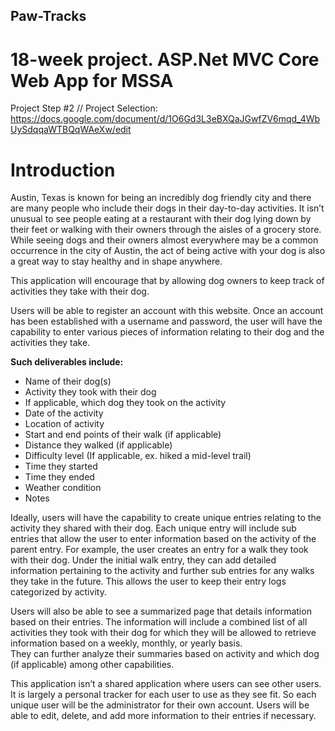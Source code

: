## Paw-Tracks
# 18-week project. ASP.Net MVC Core Web App for MSSA


Project Step #2 // Project Selection: https://docs.google.com/document/d/1O6Gd3L3eBXQaJGwfZV6mqd_4WbUySdqqaWTBQqWAeXw/edit


# Introduction
Austin, Texas is known for being an incredibly dog friendly city and there are many people who include their dogs in their day-to-day activities. 
It isn’t unusual to see people eating at a restaurant with their dog lying down by their feet or walking with their owners through the aisles of a grocery store. 
While seeing dogs and their owners almost everywhere may be a common occurrence in the city of Austin, the act of being active with your dog is also a great way to stay healthy and in shape anywhere. 

This application will encourage that by allowing dog owners to keep track of activities they take with their dog. 

Users will be able to register an account with this website. 
Once an account has been established with a username and password, the user will have the capability to enter various pieces of information relating to their dog and the activities they take. 

**Such deliverables include:**

- Name of their dog(s)
- Activity they took with their dog 
- If applicable, which dog they took on the activity
- Date of the activity
- Location of activity
- Start and end points of their walk (if applicable)
- Distance they walked (if applicable)
- Difficulty level (If applicable, ex. hiked a mid-level trail)
- Time they started
- Time they ended
- Weather condition
- Notes 

Ideally, users will have the capability to create unique entries relating to the activity they shared with their dog. 
Each unique entry will include sub entries that allow the user to enter information based on the activity of the parent entry. 
For example, the user creates an entry for a walk they took with their dog. 
Under the initial walk entry, they can add detailed information pertaining to the activity and further sub entries for any walks they take in the future. 
This allows the user to keep their entry logs categorized by activity. 

Users will also be able to see a summarized page that details information based on their entries. 
The information will include a combined list of all activities they took with their dog for which they will be allowed to retrieve information based on a weekly, monthly, or yearly basis.  
They can further analyze their summaries based on activity and which dog (if applicable) among other capabilities. 

This application isn’t a shared application where users can see other users. 
It is largely a personal tracker for each user to use as they see fit. 
So each unique user will be the administrator for their own account. 
Users will be able to edit, delete, and add more information to their entries if necessary.



